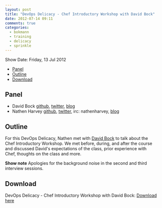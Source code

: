 ```yaml
---
layout: post
title: "DevOps Delicacy - Chef Introductory Workshop with David Bock"
date: 2012-07-14 09:11
comments: true
categories: 
  - bokmann
  - training
  - delicacy
  - sprinkle
---
```

Show Date:  Friday, 13 Jul 2012

* [Panel](http://foodfightshow.org/2012/07/devops-delicacy-chef-introductory-workshop-with-david-bock.html#panel)
* [Outline](http://foodfightshow.org/2012/07/devops-delicacy-chef-introductory-workshop-with-david-bock.html#outline)
* [Download](http://traffic.libsyn.com/foodfight/FoodFightShow-Delicacy-IntroToChefCourse.mp3 )


Panel<a name="panel"></a>
-----

* David Bock [github](https://github.com/bokmann), [twitter](https://twitter.com/bokmann), [blog](http://blogs.codesherpas.com/)
* Nathen Harvey [github](http://github.com/nathenharvey), [twitter](http://twitter.com/nathenharvey), irc: nathenharvey, [blog](http://nathenharvey.com)

Outline<a name="outline"></a>
-------
For this DevOps Delicacy, Nathen met with [David Bock](https://github.com/bokmann) to talk about the Chef Introductory Workshop.  We met before, during, and after the course and discussed David's expectations of the class, prior experience with Chef, thoughts on the class and more.

**Show note** Apologies for the background noise in the second and third interview sessions.

Download
--------

DevOps Delicacy - Chef Introductory Workshop with David Bock:  [Download here](http://traffic.libsyn.com/foodfight/FoodFightShow-Delicacy-IntroToChefCourse.mp3)

